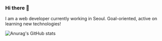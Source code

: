 ### Hi there 👋

I am a web developer currently working in Seoul.
Goal-oriented, active on learning new technologies!

![Anurag's GitHub stats](https://github-readme-stats.vercel.app/api?username=yucosmosme&theme=flag-india&show_icons=true)


<!--
**yucosmosme/yucosmosme** is a ✨ _special_ ✨ repository because its `README.md` (this file) appears on your GitHub profile.

Here are some ideas to get you started:

- 🔭 I’m currently working on ...
- 🌱 I’m currently learning ...
- 👯 I’m looking to collaborate on ...
- 🤔 I’m looking for help with ...
- 💬 Ask me about ...
- 📫 How to reach me: ...
- 😄 Pronouns: ...
- ⚡ Fun fact: ...
-->

